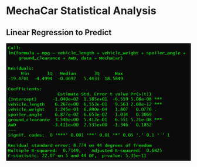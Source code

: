 # MechaCar Statistical Analysis
 
## Linear Regression to Predict
![MechaCar mpg lm](/Resources/MechaCar_lm_summary.PNG)